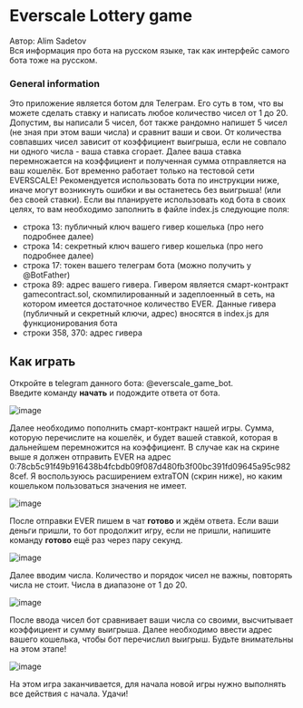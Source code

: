# Everscale Lottery game

Автор: Alim Sadetov<br/>
Вся информация про бота на русском языке, так как интерфейс самого бота тоже на русском.

### General information

Это приложение является ботом для Телеграм. Его суть в том, что вы можете сделать ставку и написать любое количество чисел от 1 до 20. Допустим, вы написали 5 чисел, бот также рандомно напишет 5 чисел (не зная при этом ваши числа) и сравнит ваши и свои. От количества совпавших чисел зависит от коэффициент выигрыша, если не совпало ни одного числа - ваша ставка сгорает. Далее ваша ставка перемножается на коэффициент и полученная сумма отправляется на ваш кошелёк. Бот временно работает только на тестовой сети EVERSCALE! Рекомендуется использовать бота по инструкции ниже, иначе могут возникнуть ошибки и вы останетесь без выигрыша! (или без своей ставки). Если вы планируете использовать код бота в своих целях, то вам необходимо заполнить в файле index.js следующие поля:<br/>
<ul>
  <li>строка 13: публичный ключ вашего гивер кошелька (про него подробнее далее)</li>
  <li>строка 14: секретный ключ вашего гивер кошелька (про него подробнее далее)</li>
  <li>строка 17: токен вашего телеграм бота (можно получить у @BotFather)</li>
  <li>строка 89: адрес вашего гивера. Гивером является смарт-контракт gamecontract.sol, скомпилированный и задеплоенный в сеть, на котором имеется достаточное количество EVER. Данные гивера (публичный и секретный ключи, адрес) вносятся в index.js для функционирования бота</li>
  <li>строки 358, 370: адрес гивера</li>
</ul>

## Как играть

Откройте в telegram данного бота: @everscale_game_bot. <br/>
Введите команду <b>начать</b> и подождите ответа от бота.

![image](https://user-images.githubusercontent.com/71194332/145716522-8afc6997-f730-4ea8-8339-3ddafe7bf3b9.png)

Далее необходимо пополнить смарт-контракт нашей игры. Сумма, которую перечислите на кошелёк, и будет вашей ставкой, которая в дальнейшем перемножится на коэффициент. В случае как на скрине выше я должен отправить EVER на адрес 0:78cb5c91f49b916438b4fcbdb09f087d480fb3f00bc391fd09645a95c9828cef. Я воспользуюсь расширением extraTON (скрин ниже), но каким кошельком пользоваться значения не имеет.

![image](https://user-images.githubusercontent.com/71194332/145716661-3bfc6127-91bb-4739-b8c9-9a6af2390e6c.png)

После отправки EVER пишем в чат <b>готово</b> и ждём ответа. Если ваши деньги пришли, то бот продолжит игру, если не пришли, напишите команду <b>готово</b> ещё раз через пару секунд.

![image](https://user-images.githubusercontent.com/71194332/145716751-30ca5a5a-3b9e-4bbc-a9f3-153b226ae0c9.png)

Далее вводим числа. Количество и порядок чисел не важны, повторять числа не стоит. Числа в диапазоне от 1 до 20.

![image](https://user-images.githubusercontent.com/71194332/145716800-cd267d21-23fa-4169-b9ff-7216388e37a3.png)

После ввода чисел бот сравнивает ваши числа со своими, высчитывает коэффициент и сумму выигрыша. Далее необходимо ввести адрес вашего кошелька, чтобы бот перечислил выигрыш. Будьте внимательны на этом этапе!

![image](https://user-images.githubusercontent.com/71194332/145716892-113a6500-f68f-44e2-829a-380b6f3c8207.png)

На этом игра заканчивается, для начала новой игры нужно выполнять все действия с начала. Удачи!

